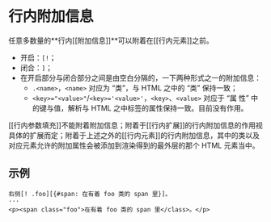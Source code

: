 # 行内附加信息

任意多数量的**行内[[附加信息]]**可以附着在[[行内元素]]之前。

- 开启：`[!`；
- 闭合：`]`；
- 在开启部分与闭合部分之间是由空白分隔的，一下两种形式之一的附加信息：
  - `.<name>`，`<name>` 对应为 “类”，与 HTML 之中的 “类” 保持一致；
  - `<key>="<value>"`/`<key>='<value>'`，`<key>`、`<value>` 对应于 “属<wbr />
    性” 中的键与值，解析与 HTML 之中标签的属性保持一致。目前没有作用。

[[行内参数填充]]不能附着附加信息；附着于[[行内扩展]]的行内附加信息的作用<wbr />
视具体的扩展而定；附着于上述之外的[[行内元素]]的行内附加信息，其中的类以<wbr />
及对应元素允许的附加属性会被添加到渲染得到的最外层的那个 HTML 元素当中。

## 示例

```example
右侧[! .foo][{#span: 在有着 foo 类的 span 里}]。
···
<p><span class="foo">在有着 foo 类的 span 里</class>。</p>
```
